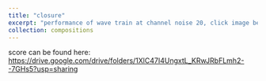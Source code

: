 ```yaml
---
title: "closure"
excerpt: "performance of wave train at channel noise 20, click image below to watch <br/>[![IMAGE ALT TEXT](/images/closureScoreCover.png)](https://youtu.be/ff7YUBh3LeM)"
collection: compositions
---
```


score can be found here: <https://drive.google.com/drive/folders/1XlC47I4UngxtL_KRwJRbFLmh2--7GHs5?usp=sharing>
